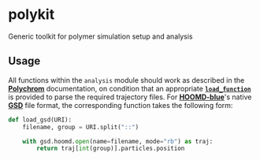 # polykit

Generic toolkit for polymer simulation setup and analysis

## Usage

All functions within the `analysis` module should work as described in the [**Polychrom**](https://polychrom.readthedocs.io/en/latest/index.html) documentation, on condition that an appropriate [**`load_function`**](https://polychrom.readthedocs.io/en/latest/polychrom.hdf5_format.html#polychrom.hdf5_format.load_URI) is provided to parse the required trajectory files. For [**HOOMD-blue**](https://glotzerlab.engin.umich.edu/hoomd-blue/)'s native [**GSD**](https://gsd.readthedocs.io/en/stable/index.html) file format, the corresponding function takes the following form:

~~~python
def load_gsd(URI):
    filename, group = URI.split("::")

    with gsd.hoomd.open(name=filename, mode="rb") as traj:
        return traj[int(group)].particles.position
~~~
